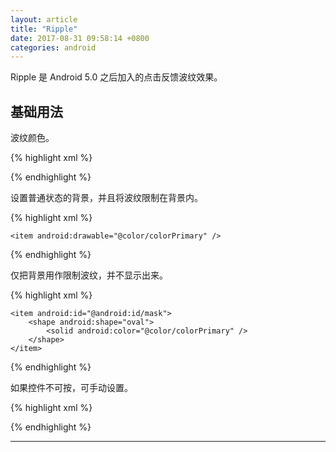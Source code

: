 ```yaml
---
layout: article
title: "Ripple"
date: 2017-08-31 09:58:14 +0800
categories: android
---
```


Ripple 是 Android 5.0 之后加入的点击反馈波纹效果。

## 基础用法

波纹颜色。

{% highlight xml %}
<?xml version="1.0" encoding="utf-8"?>
<ripple
    xmlns:android="http://schemas.android.com/apk/res/android"
    android:color="@android:color/white">
</ripple>
{% endhighlight %}

设置普通状态的背景，并且将波纹限制在背景内。

{% highlight xml %}
<?xml version="1.0" encoding="utf-8"?>
<ripple
    xmlns:android="http://schemas.android.com/apk/res/android"
    android:color="@android:color/white">

    <item android:drawable="@color/colorPrimary" />

</ripple>
{% endhighlight %}

仅把背景用作限制波纹，并不显示出来。

{% highlight xml %}
<?xml version="1.0" encoding="utf-8"?>
<ripple
    xmlns:android="http://schemas.android.com/apk/res/android"
    android:color="@android:color/white">

    <item android:id="@android:id/mask">
        <shape android:shape="oval">
            <solid android:color="@color/colorPrimary" />
        </shape>
    </item>

</ripple>
{% endhighlight %}

如果控件不可按，可手动设置。

{% highlight xml %}
<?xml version="1.0" encoding="utf-8"?>
<TextView
    android:layout_width="wrap_content"
    android:layout_height="wrap_content"
    android:text="Poi"
    android:clickable="true" />
{% endhighlight %}

---
